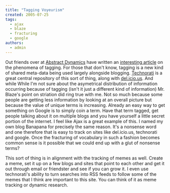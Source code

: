 ```yaml
---
title: "Tagging Voyeurism"
created: 2005-07-25
tags: 
  - ajax
  - blaze
  - fracturing
  - google
authors: 
  - admin
---
```


Out friends over at [Abstract Dynamics](http://www.abstractdynamics.org/) have written an [interesting article](http://www.abstractdynamics.org/archives/2005/07/24/taggingmeta_voyeurism_.html) on the phenomena of tagging. For those that don't know, tagging is a new kind of shared meta-data being used largely alongside blogging. [Technorati](http://www.technorati.com) is a great central repository of this sort of thing, along with [del.icio.us](http://del.icio.us). And while While I'm not sure about the asymetrical distribution of information occurring because of tagging (isn't it just a different kind of information) Mr. Blaze's point on striation did ring true with me. Not so much because some people are getting less information by looking at an overall picture but because the value of unique terms is increasing. Already an easy way to get something on Google is to simply coin a term. Have that term tagged, get people talking about it on multiple blogs and you have yourself a little secret portion of the internet. I feel like Ajax is a great example of this. I named my own blog Banapana for precisely the same reason. It's a nonsense word and one therefore that is easy to track on sites like del.icio.us, technorati and google. Once the fracturing of vocabulary in such a fashion becomes common sense is it possible that we could end up with a glut of nonsense terms?

This sort of thing is in alignment with the tracking of memes as well. Create a meme, set it up on a few blogs and sites that point to each other and get it out through email or friendster and see if you can grow it. I even use technorati's ability to turn searches into RSS feeds to follow some of the memes that I think are important to this site. You can think of it as meme tracking or dynamic research.
